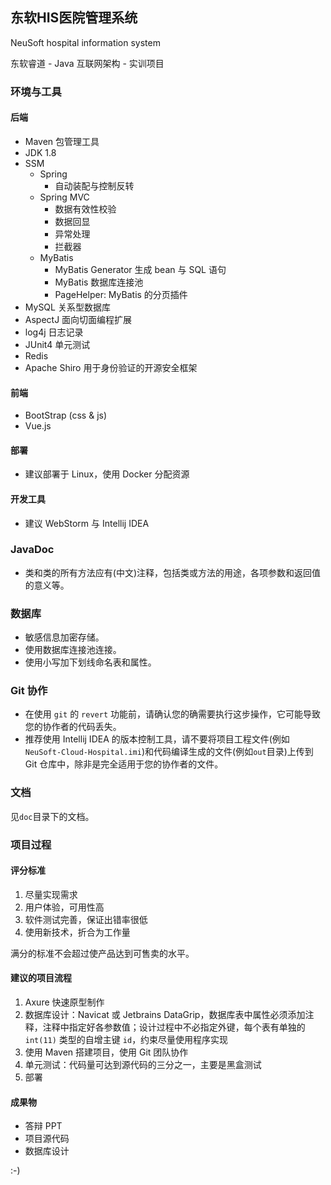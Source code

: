 ## 东软HIS医院管理系统 

NeuSoft hospital information system

东软睿道 - Java 互联网架构 - 实训项目

### 环境与工具

#### 后端
- Maven 包管理工具
- JDK 1.8
- SSM
    - Spring
        - 自动装配与控制反转
    - Spring MVC
        - 数据有效性校验
        - 数据回显
        - 异常处理
        - 拦截器
    - MyBatis
        - MyBatis Generator 生成 bean 与 SQL 语句
        - MyBatis 数据库连接池
        - PageHelper: MyBatis 的分页插件
- MySQL 关系型数据库
- AspectJ 面向切面编程扩展
- log4j 日志记录
- JUnit4 单元测试
- Redis
- Apache Shiro 用于身份验证的开源安全框架

#### 前端

- BootStrap (css & js)
- Vue.js

#### 部署

- 建议部署于 Linux，使用 Docker 分配资源


#### 开发工具

- 建议 WebStorm 与 Intellij IDEA

### JavaDoc

- 类和类的所有方法应有(中文)注释，包括类或方法的用途，各项参数和返回值的意义等。

### 数据库

- 敏感信息加密存储。
- 使用数据库连接池连接。
- 使用小写加下划线命名表和属性。

### Git 协作

- 在使用 `git` 的 `revert` 功能前，请确认您的确需要执行这步操作，它可能导致您的协作者的代码丢失。
- 推荐使用 Intellij IDEA 的版本控制工具，请不要将项目工程文件(例如 `NeuSoft-Cloud-Hospital.imi`)和代码编译生成的文件(例如`out`目录)上传到 Git 仓库中，除非是完全适用于您的协作者的文件。

### 文档

见`doc`目录下的文档。

### 项目过程

#### 评分标准

1. 尽量实现需求
2. 用户体验，可用性高
3. 软件测试完善，保证出错率很低
4. 使用新技术，折合为工作量

满分的标准不会超过使产品达到可售卖的水平。

#### 建议的项目流程
1. Axure 快速原型制作
2. 数据库设计：Navicat 或 Jetbrains DataGrip，数据库表中属性必须添加注释，注释中指定好各参数值；设计过程中不必指定外键，每个表有单独的 `int(11)` 类型的自增主键 `id`，约束尽量使用程序实现
3. 使用 Maven 搭建项目，使用 Git 团队协作
4. 单元测试：代码量可达到源代码的三分之一，主要是黑盒测试
5. 部署

#### 成果物

- 答辩 PPT
- 项目源代码
- 数据库设计



:-) 



